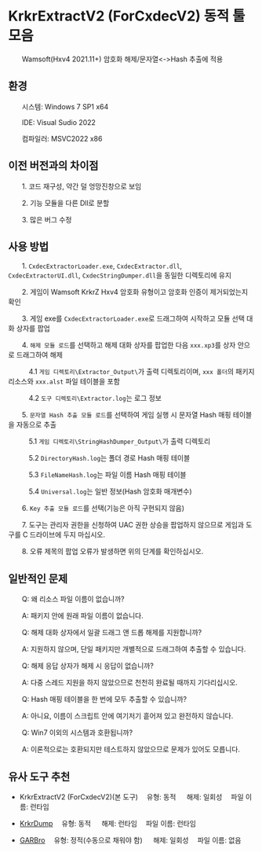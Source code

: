 # KrkrExtractV2 (ForCxdecV2) 동적 툴 모음
&emsp;&emsp;Wamsoft(Hxv4 2021.11+) 암호화 해제/문자열<->Hash 추출에 적용

## 환경
&emsp;&emsp;시스템: Windows 7 SP1 x64

&emsp;&emsp;IDE: Visual Sudio 2022

&emsp;&emsp;컴파일러: MSVC2022 x86

## 이전 버전과의 차이점
&emsp;&emsp;1. 코드 재구성, 약간 덜 엉망진창으로 보임

&emsp;&emsp;2. 기능 모듈을 다른 Dll로 분할

&emsp;&emsp;3. 많은 버그 수정

## 사용 방법
&emsp;&emsp;1. `CxdecExtractorLoader.exe`, `CxdecExtractor.dll`, `CxdecExtractorUI.dll`, `CxdecStringDumper.dll`을 동일한 디렉토리에 유지

&emsp;&emsp;2. 게임이 Wamsoft KrkrZ Hxv4 암호화 유형이고 암호화 인증이 제거되었는지 확인

&emsp;&emsp;3. 게임 exe를 `CxdecExtractorLoader.exe`로 드래그하여 시작하고 모듈 선택 대화 상자를 팝업

&emsp;&emsp;4. `해제 모듈 로드`를 선택하고 해제 대화 상자를 팝업한 다음 `xxx.xp3`를 상자 안으로 드래그하여 해제

&emsp;&emsp;&emsp;4.1 `게임 디렉토리\Extractor_Output\`가 출력 디렉토리이며, `xxx 폴더`의 패키지 리소스와 `xxx.alst` 파일 테이블을 포함

&emsp;&emsp;&emsp;4.2 `도구 디렉토리\Extractor.log`는 로그 정보

&emsp;&emsp;5. `문자열 Hash 추출 모듈 로드`를 선택하여 게임 실행 시 문자열 Hash 매핑 테이블을 자동으로 추출

&emsp;&emsp;&emsp;5.1 `게임 디렉토리\StringHashDumper_Output\`가 출력 디렉토리

&emsp;&emsp;&emsp;5.2 `DirectoryHash.log`는 폴더 경로 Hash 매핑 테이블

&emsp;&emsp;&emsp;5.3 `FileNameHash.log`는 파일 이름 Hash 매핑 테이블

&emsp;&emsp;&emsp;5.4 `Universal.log`는 일반 정보(Hash 암호화 매개변수)

&emsp;&emsp;6. `Key 추출 모듈 로드`를 선택(기능은 아직 구현되지 않음)

&emsp;&emsp;7. 도구는 관리자 권한을 신청하여 UAC 권한 상승을 팝업하지 않으므로 게임과 도구를 C 드라이브에 두지 마십시오.

&emsp;&emsp;8. 오류 제목의 팝업 오류가 발생하면 위의 단계를 확인하십시오.

## 일반적인 문제
&emsp;&emsp;Q: 왜 리소스 파일 이름이 없습니까?

&emsp;&emsp;A: 패키지 안에 원래 파일 이름이 없습니다.

&emsp;&emsp;Q: 해제 대화 상자에서 일괄 드래그 앤 드롭 해제를 지원합니까?

&emsp;&emsp;A: 지원하지 않으며, 단일 패키지만 개별적으로 드래그하여 추출할 수 있습니다.

&emsp;&emsp;Q: 해제 응답 상자가 해제 시 응답이 없습니까?

&emsp;&emsp;A: 다중 스레드 지원을 하지 않았으므로 천천히 완료될 때까지 기다리십시오.

&emsp;&emsp;Q: Hash 매핑 테이블을 한 번에 모두 추출할 수 있습니까?

&emsp;&emsp;A: 아니요, 이름이 스크립트 안에 여기저기 흩어져 있고 완전하지 않습니다.

&emsp;&emsp;Q: Win7 이외의 시스템과 호환됩니까?

&emsp;&emsp;A: 이론적으로는 호환되지만 테스트하지 않았으므로 문제가 있어도 모릅니다.

## 유사 도구 추천

* KrkrExtractV2 (ForCxdecV2)(본 도구)&emsp; 유형: 동적 &emsp; 해제: 일회성 &emsp;파일 이름: 런타임

* [KrkrDump](https://github.com/crskycode/KrkrDump)&emsp; 유형: 동적 &emsp; 해제: 런타임 &emsp;파일 이름: 런타임

* [GARBro](https://github.com/crskycode/GARbro)&emsp; 유형: 정적(수동으로 채워야 함) &emsp; 해제: 일회성 &emsp;파일 이름: 없음
